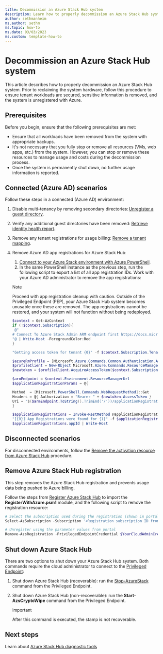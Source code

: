 ```yaml
---
title: Decommission an Azure Stack Hub system
description: Learn how to properly decommission an Azure Stack Hub system. 
author: sethmanheim
ms.author: sethm
ms.topic: how-to
ms.date: 03/03/2023
ms.custom: template-how-to
---
```


# Decommission an Azure Stack Hub system

This article describes how to properly decommission an Azure Stack Hub system. Prior to reclaiming the system hardware, follow this procedure to ensure tenant workloads are secured, sensitive information is removed, and the system is unregistered with Azure.

## Prerequisites

Before you begin, ensure that the following prerequisites are met:

- Ensure that all workloads have been removed from the system with appropriate backups.
- It's not necessary that you fully stop or remove all resources (VMs, web apps, etc.) from the system. However, you can stop or remove these resources to manage usage and costs during the decommission process.
- Once the system is permanently shut down, no further usage information is reported.

## Connected (Azure AD) scenarios

Follow these steps in a connected (Azure AD) environment:

1. Disable multi-tenancy by removing secondary directories: [Unregister a guest directory](enable-multitenancy.md#unregister-a-guest-directory).
1. Verify any additional guest directories have been removed: [Retrieve identity health report](enable-multitenancy.md#retrieve-azure-stack-hub-identity-health-report).
1. Remove any tenant registrations for usage billing: [Remove a tenant mapping](azure-stack-csp-ref-operations.md#remove-a-tenant-mapping).
1. Remove Azure AD app registrations for Azure Stack Hub:
   1. [Connect to your Azure Stack environment with Azure PowerShell](azure-stack-powershell-configure-admin.md#connect-with-azure-ad).
   1. In the same PowerShell instance as the previous step, run the following script to export a list of all app registration IDs. Work with your Azure AD administrator to remove the app registrations:

   > [!NOTE]
   > Proceed with app registration cleanup with caution. Outside of the Privileged Endpoint (PEP), your Azure Stack Hub system becomes unusable once these are removed. The app registrations cannot be restored, and your system will not function without being redeployed.

   ```powershell
   $context = Get-AzContext 
   if (!$context.Subscription){
    @" 
   # Connect To Azure Stack Admin ARM endpoint first https://docs.microsoft.com/azure-stack/operator/azure-stack-powershell-configure-admin#connect-with-azure-ad 
   "@ | Write-Host -ForegroundColor:Red 
   } 

   "Getting access token for tenant {0}" -f $context.Subscription.TenantID | Write-Host -ForegroundColor Green 

   $azureRmProfile = [Microsoft.Azure.Commands.Common.Authentication.Abstractions.AzureRmProfileProvider]::Instance.Profile 
   $profileClient = New-Object Microsoft.Azure.Commands.ResourceManager.Common.RMProfileClient($azureRmProfile) 
   $newtoken = $profileClient.AcquireAccessToken($context.Subscription.TenantID) 

   $armEndpoint = $context.Environment.ResourceManagerUrl 
   $applicationRegistrationParams = @{ 

   Method  = [Microsoft.PowerShell.Commands.WebRequestMethod]::Get 
   Headers = @{ Authorization = "Bearer " + $newtoken.AccessToken } 
   Uri = "$($armEndpoint.ToString().TrimEnd('/'))/applicationRegistrations?api-version=2014-04-01-preview" 
   } 

   $applicationRegistrations = Invoke-RestMethod @applicationRegistrationParams | Select-Object -ExpandProperty value 
   "[{0}] App Registrations were found for {1}" -f $applicationRegistrations.appId.Count, $context.Environment.Name | Write-Host -ForegroundColor Green 
   $applicationRegistrations.appId | Write-Host
   ```

## Disconnected scenarios

For disconnected environments, follow the [Remove the activation resource from Azure Stack Hub](/azure-stack/operator/azure-stack-registration&tabs=az1%2Caz2%2Caz3%2Caz4&pivots=state-disconnected#remove-the-activation-resource-from-azure-stack-hub) procedure.

## Remove Azure Stack Hub registration

This step removes the Azure Stack Hub registration and prevents usage data being pushed to Azure billing.

Follow the steps from [Register Azure Stack Hub](azure-stack-registration.md?pivots=state-connected#renew-or-change-registration) to import the **RegisterWithAzure.psm1** module, and the following script to remove the registration resource:

```powershell
# Select the subscription used during the registration (shown in portal) 
Select-AzSubscription -Subscription '<Registration subscription ID from portal>' 

# Unregister using the parameter values from portal 
Remove-AzsRegistration -PrivilegedEndpointCredential $YourCloudAdminCredential -PrivilegedEndpoint $YourPrivilegedEndpoint -RegistrationName '<Registration name from portal>' -ResourceGroupName '<Registration resource group from portal>'
```

## Shut down Azure Stack Hub

There are two options to shut down your Azure Stack Hub system. Both commands require the cloud administrator to connect to the [Privileged Endpoint](azure-stack-privileged-endpoint.md):

1. Shut down Azure Stack Hub (recoverable): run the [Stop-AzureStack](../reference/pep/Stop-AzureStack.md) command from the Privileged Endpoint.
1. Shut down Azure Stack Hub (non-recoverable): run the **Start-AzsCryptoWipe** command from the Privileged Endpoint.

   > [!IMPORTANT]
   > After this command is executed, the stamp is not recoverable.

## Next steps

Learn about [Azure Stack Hub diagnostic tools](diagnostic-log-collection.md)
